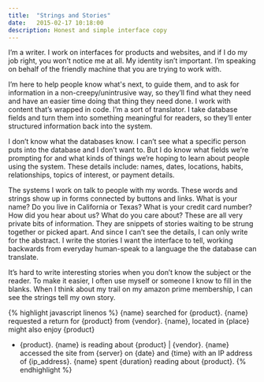 ```yaml
---
title:  "Strings and Stories"
date:   2015-02-17 10:18:00
description: Honest and simple interface copy
---
```


I’m a writer. I work on interfaces for products and websites, and if I do my job right, you won’t notice me at all. My identity isn’t important. I’m speaking on behalf of the friendly machine that you are trying to work with.

I’m here to help people know what's next, to guide them, and to ask for information in a non-creepy/unintrusive way, so they’ll find what they need and have an easier time doing that thing they need done. I work with content that’s wrapped in code. I’m a sort of translator. I take database fields and turn them into something meaningful for readers, so they’ll enter structured information back into the system.

I don’t know what the databases know. I can’t see what a specific person puts into the database and I don’t want to. But I do know what fields we’re prompting for and what kinds of things we’re hoping to learn about people using the system. These details include: names, dates, locations, habits, relationships, topics of interest, or payment details.

The systems I work on talk to people with my words. These words and strings show up in forms connected by buttons and links. What is your name? Do you live in California or Texas? What is your credit card number? How did you hear about us? What do you care about? These are all very private bits of information. They are snippets of stories waiting to be strung together or picked apart. And since I can’t see the details, I can only write for the abstract. I write the stories I want the interface to tell, working backwards from everyday human-speak to a language the the database can translate.

It’s hard to write interesting stories when you don’t know the subject or the reader. To make it easier, I often use myself or someone I know to fill in the blanks.
When I think about my trail on my amazon prime membership, I can see the strings tell my own story.

{% highlight javascript linenos %}
{name} searched for {product}.
{name} requested a return for {product} from {vendor}.
{name}, located in {place} might also enjoy {product} 
+ {product}.
{name} is reading about {product} | {vendor}.
{name} accessed the site from {server} on {date} and 
{time} with an IP address of {ip_address}.
{name} spent {duration} reading about {product}.
{% endhighlight %}

